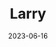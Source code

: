 ---
title: "Larry"
cc-type: person
#
# Updated on
#
date: 2023-06-16
hashtag: larry
published: false
---